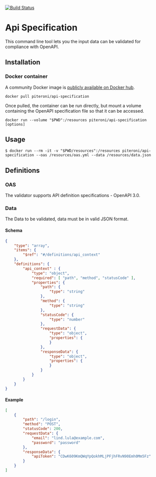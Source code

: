 [![Build Status](https://circleci.com/gh/piteroni/api-specification.svg?style=shield)](https://circleci.com/gh/piteroni/api-specification)


# Api Specification

This command line tool lets you the input data can be validated for compliance with OpenAPI.

## Installation

### Docker container

A community Docker image is [publicly available on Docker hub](https://hub.docker.com/r/piteroni/api-specification).

`docker pull piteroni/api-specification`

Once pulled, the container can be run directly, but mount a volume containing the OpenAPI specification file so that it can be accessed.

`docker run --volume "$PWD":/resources piteroni/api-specification [options]`

## Usage

`$ docker run --rm -it -v "$PWD/resources":/resources piteroni/api-specification --oas /resources/oas.yml --data /resources/data.json`

## Definitions

### OAS

The validator supports API definition specifications - OpenAPI 3.0.

### Data

The Data to be validated, data must be in valid JSON format.

#### Schema

```json
{
    "type": "array",
    "items": {
        "$ref": "#/definitions/api_context"
    },
    "definitions": {
        "api_context" : {
            "type": "object",
            "required": [ "path", "method", "statusCode" ],
            "properties": {
                "path": {
                    "type": "string"
                },
                "method": {
                    "type": "string"
                },
                "statusCode": {
                    "type": "number"
                },
                "requestData": {
                    "type": "object",
                    "properties": {
                    }
                },
                "responseData": {
                    "type": "object",
                    "properties": {
                    }
                }
            }
        }
    }
}
```

#### Example

```json
[
    {
        "path": "/login",
        "method": "POST",
        "statusCode": 200,
        "requestData": {
            "email": "lind.lula@example.com",
            "password": "password"
        },
        "responseData": {
            "apiToken": "CDwK609KmQWqYpQokhMLjPFjhFRvN90Emh0Mm5Fz"
        }
    }
]
```
